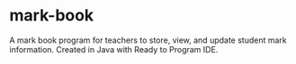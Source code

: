 # mark-book
A mark book program for teachers to store, view, and update student mark information. Created in Java with Ready to Program IDE.
